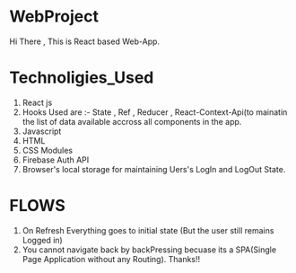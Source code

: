 # WebProject
 Hi There , This is React based Web-App.
 # Technoligies_Used
 1. React js
 2. Hooks Used are :- State , Ref , Reducer , React-Context-Api(to mainatin the list of data available accross all components in the app.
 3. Javascript 
 4. HTML
 5. CSS Modules
 6. Firebase Auth API
 7. Browser's local storage for maintaining Uers's LogIn and LogOut State.
 # FLOWS
 1. On Refresh Everything goes to initial state (But the user still remains Logged in)
 2. You cannot navigate back by backPressing becuase its a SPA(Single Page Application without any Routing).
                                                              Thanks!!
 
